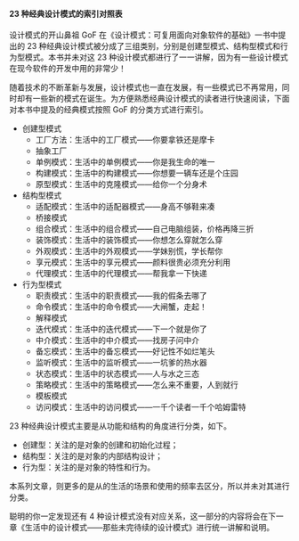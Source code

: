 #### 23 种经典设计模式的索引对照表

设计模式的开山鼻祖 GoF 在《设计模式：可复用面向对象软件的基础》一书中提出的 23
种经典设计模式被分成了三组类别，分别是创建型模式、结构型模式和行为型模式。本书并未对这 23
种设计模式都进行了一一讲解，因为有一些设计模式在现今软件的开发中用的非常少！

随着技术的不断革新与发展，设计模式也一直在发展，有一些模式已不再常用，同时却有一些新的模式在诞生。为方便熟悉经典设计模式的读者进行快速阅读，下面对本书中提及的经典模式按照
GoF 的分类方式进行索引。

  * 创建型模式 
    * 工厂方法：生活中的工厂模式——你要拿铁还是摩卡
    * 抽象工厂
    * 单例模式：生活中的单例模式——你是我生命的唯一
    * 构建模式：生活中的构建模式——你想要一辆车还是个庄园
    * 原型模式：生活中的克隆模式——给你一个分身术
  * 结构型模式
    * 适配模式：生活中的适配器模式——身高不够鞋来凑
    * 桥接模式
    * 组合模式：生活中的组合模式——自己电脑组装，价格再降三折
    * 装饰模式：生活中的装饰模式——你想怎么穿就怎么穿
    * 外观模式：生活中的外观模式——学妹别慌，学长帮你
    * 享元模式：生活中的享元模式——颜料很贵必须充分利用
    * 代理模式：生活中的代理模式——帮我拿一下快递
  * 行为型模式
    * 职责模式：生活中的职责模式——我的假条去哪了
    * 命令模式：生活中的命令模式——大闸蟹，走起！
    * 解释模式
    * 迭代模式：生活中的迭代模式——下一个就是你了
    * 中介模式：生活中的中介模式——找房子问中介
    * 备忘模式：生活中的备忘模式——好记性不如烂笔头
    * 监听模式：生活中的监听模式——一坑爹的热水器
    * 状态模式：生活中的状态模式——人与水之三态
    * 策略模式：生活中的策略模式——怎么来不重要，人到就行
    * 模板模式
    * 访问模式：生活中的访问模式——一千个读者一千个哈姆雷特

23 种经典设计模式主要是从功能和结构的角度进行分类，如下。

  * 创建型：关注的是对象的创建和初始化过程；
  * 结构型：关注的是对象的内部结构设计；
  * 行为型：关注的是对象的特性和行为。

本系列文章，则更多的是从的生活的场景和使用的频率去区分，所以并未对其进行分类。

聪明的你一定发现还有 4 种设计模式没有对应关系，这一部分的内容将会在下一章《生活中的设计模式——那些未完待续的设计模式》进行统一讲解和说明。

